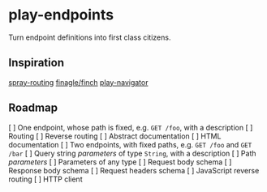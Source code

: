 # play-endpoints

Turn endpoint definitions into first class citizens.

## Inspiration

[spray-routing](http://spray.io/documentation/1.2.3/spray-routing/)
[finagle/finch](https://github.com/finagle/finch/blob/master/docs/index.md)
[play-navigator](https://github.com/teamon/play-navigator)

## Roadmap

[ ] One endpoint, whose path is fixed, e.g. `GET /foo`, with a description
[ ] Routing
[ ] Reverse routing
[ ] Abstract documentation
[ ] HTML documentation
[ ] Two endpoints, with fixed paths, e.g. `GET /foo` and `GET /bar`
[ ] Query string _parameters_ of type `String`, with a description
[ ] Path _parameters_
[ ] Parameters of any type
[ ] Request body schema
[ ] Response body schema
[ ] Request headers schema
[ ] JavaScript reverse routing
[ ] HTTP client
